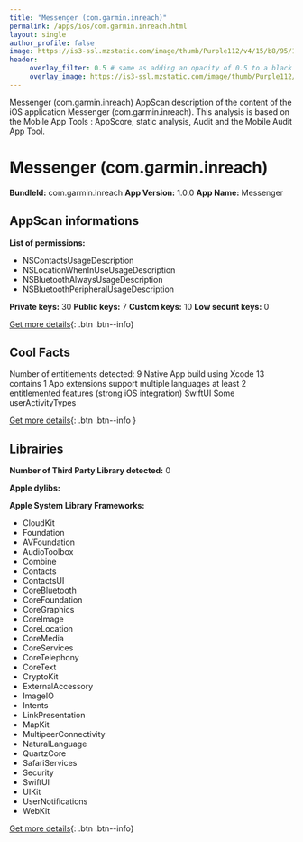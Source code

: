 ```yaml
---
title: "Messenger (com.garmin.inreach)"
permalink: /apps/ios/com.garmin.inreach.html
layout: single
author_profile: false
image: https://is3-ssl.mzstatic.com/image/thumb/Purple112/v4/15/b8/95/15b8959e-db4f-9c5a-673b-7b2de82f0fff/AppIcon-0-1x_U007emarketing-0-4-0-85-220.png/512x512bb.jpg
header: 
     overlay_filter: 0.5 # same as adding an opacity of 0.5 to a black background
     overlay_image: https://is3-ssl.mzstatic.com/image/thumb/Purple112/v4/15/b8/95/15b8959e-db4f-9c5a-673b-7b2de82f0fff/AppIcon-0-1x_U007emarketing-0-4-0-85-220.png/512x512bb.jpg
---
```

Messenger (com.garmin.inreach) AppScan description of the content of the iOS application Messenger (com.garmin.inreach). This analysis is based on the Mobile App Tools : AppScore, static analysis, Audit and the Mobile Audit App Tool.

# Messenger (com.garmin.inreach)

**BundleId:** com.garmin.inreach
**App Version:** 1.0.0
**App Name:** Messenger


## AppScan informations 

**List of permissions:** 
- NSContactsUsageDescription
- NSLocationWhenInUseUsageDescription
- NSBluetoothAlwaysUsageDescription
- NSBluetoothPeripheralUsageDescription
  
  
**Private keys:** 30
**Public keys:** 7
**Custom keys:** 10
**Low securit keys:** 0
  
[Get more details](/pricing.html){: .btn .btn--info}

## Cool Facts

Number of entitlements detected: 9
Native App
build using Xcode 13
contains 1 App extensions
support multiple languages
at least 2 entitlemented features (strong iOS integration)
SwiftUI
Some userActivityTypes
  
[Get more details](/pricing.html){: .btn .btn--info }

## Librairies 
**Number of Third Party Library detected:** 0


**Apple dylibs:**


**Apple System Library Frameworks:**
- CloudKit
- Foundation
- AVFoundation
- AudioToolbox
- Combine
- Contacts
- ContactsUI
- CoreBluetooth
- CoreFoundation
- CoreGraphics
- CoreImage
- CoreLocation
- CoreMedia
- CoreServices
- CoreTelephony
- CoreText
- CryptoKit
- ExternalAccessory
- ImageIO
- Intents
- LinkPresentation
- MapKit
- MultipeerConnectivity
- NaturalLanguage
- QuartzCore
- SafariServices
- Security
- SwiftUI
- UIKit
- UserNotifications
- WebKit


  
[Get more details](/pricing.html){: .btn .btn--info}

